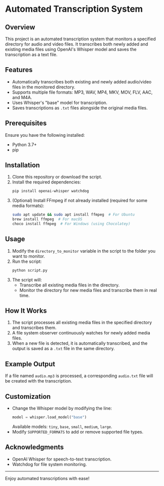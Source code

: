 # Automated Transcription System

## Overview
This project is an automated transcription system that monitors a specified directory for audio and video files. It transcribes both newly added and existing media files using OpenAI's Whisper model and saves the transcription as a text file.

## Features
- Automatically transcribes both existing and newly added audio/video files in the monitored directory.
- Supports multiple file formats: MP3, WAV, MP4, MKV, MOV, FLV, AAC, and M4A.
- Uses Whisper's "base" model for transcription.
- Saves transcriptions as `.txt` files alongside the original media files.

## Prerequisites
Ensure you have the following installed:
- Python 3.7+
- pip

## Installation
1. Clone this repository or download the script.
2. Install the required dependencies:
   ```sh
   pip install openai-whisper watchdog
   ```
3. (Optional) Install FFmpeg if not already installed (required for some media formats):
   ```sh
   sudo apt update && sudo apt install ffmpeg  # For Ubuntu
   brew install ffmpeg  # For macOS
   choco install ffmpeg  # For Windows (using Chocolatey)
   ```

## Usage
1. Modify the `directory_to_monitor` variable in the script to the folder you want to monitor.
2. Run the script:
   ```sh
   python script.py
   ```
3. The script will:
   - Transcribe all existing media files in the directory.
   - Monitor the directory for new media files and transcribe them in real time.

## How It Works
1. The script processes all existing media files in the specified directory and transcribes them.
2. A file system observer continuously watches for newly added media files.
3. When a new file is detected, it is automatically transcribed, and the output is saved as a `.txt` file in the same directory.

## Example Output
If a file named `audio.mp3` is processed, a corresponding `audio.txt` file will be created with the transcription.

## Customization
- Change the Whisper model by modifying the line:
  ```python
  model = whisper.load_model("base")
  ```
  Available models: `tiny`, `base`, `small`, `medium`, `large`.
- Modify `SUPPORTED_FORMATS` to add or remove supported file types.


## Acknowledgments
- OpenAI Whisper for speech-to-text transcription.
- Watchdog for file system monitoring.

---
Enjoy automated transcriptions with ease!
